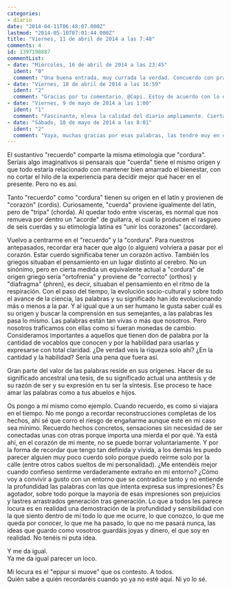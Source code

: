 ```yaml
---
categories:
- diario
date: "2014-04-11T06:48:07.000Z"
lastmod: "2014-05-10T07:01:44.000Z"
title: "Viernes, 11 de abril de 2014 a las 7:48"
comments: 4
id: 1397198887
commentList:
- date: "Miércoles, 16 de abril de 2014 a las 23:45"
  ident: "0"
  comment: "Una buena entrada, muy currada la verdad. Concuerdo con prácticamente todo.\nAñadir que en la filosofía oriental (tanto india como de más al oriente) también se comenta reiteradamente la importancia de \"respirar con el vientre\", que en parte es muy parecido a lo que tú comentabas.\n\nEn cuanto al peso de la genealogía de las palabras: lo veo como un recurso bastante útil (de hecho la entradilla te ha quedado muy bien), pero el peso simbólico y sobre todo la Â«evocaciónÂ» subjetiva de cada palabra.\n\nPor otra parte está sobradamente demostrado que el lenguaje no verbal y la posición son elementos transmisores de información con mucho peso en las comunicaciones."
- date: "Viernes, 18 de abril de 2014 a las 16:59"
  ident: "2"
  comment: "Gracias por tu comentario, @Capi. Estoy de acuerdo con lo que aportas, de hecho es una de las ideas que pretendo transmitir, aunque me he centrado solo en los orígenes de nuestro idioma para denunciar que ni saliendo de ese pequeño cerco dejamos de encontrarnos con el extremo al que puede llegar la ignorancia."
- date: "Viernes, 9 de mayo de 2014 a las 1:00"
  ident: "1"
  comment: "Fascinante, eleva la calidad del diario ampliamente. Ciertas partes huelen a futuro escritor, piensalo."
- date: "Sábado, 10 de mayo de 2014 a las 8:01"
  ident: "2"
  comment: "Vaya, muchas gracias por esas palabras, las tendré muy en cuenta. Y eso que lo publiqué sin revisar, en mi blog publiqué justo después una versión corregida."
---
```


El sustantivo "recuerdo" comparte la misma etimología que "cordura". Seríais algo imaginativos si pensarais que "cuerda" tiene el mismo origen y que todo estaría relacionado con mantener bien amarrado el bienestar, con no cortar el hilo de la experiencia para decidir mejor qué hacer en el presente. Pero no es así.  
  
Tanto "recuerdo" como "cordura" tienen su origen en el latín y provienen de "corazón" (cordis). Curiosamente, "cuerda" proviene igualmente del latín, pero de "tripa" (chorda). Al quedar todo entre vísceras, es normal que nos remueva por dentro un "acorde" de guitarra, el cual lo producen el rasgueo de seis cuerdas y su etimología latina es "unir los corazones" (accordare).  
  
Vuelvo a centrarme en el "recuerdo" y la "cordura". Para nuestros antepasados, recordar era hacer que algo (o alguien) volviera a pasar por el corazón. Estar cuerdo significaba tener un corazón activo. También los griegos situaban el pensamiento en un lugar distinto al cerebro. No un sinónimo, pero en cierta medida un equivalente actual a "cordura" de origen griego sería "ortofrenia" y proviene de "correcto" (orthos) y "diafragma" (phren), es decir, situaban el pensamiento en el ritmo de la respiración. Con el paso del tiempo, la evolución socio-cultural y sobre todo el avance de la ciencia, las palabras y su significado han ido evolucionando más o menos a la par. Y al igual que a un ser humano le gusta saber cuál es su origen y buscar la comprensión en sus semejantes, a las palabras les pasa lo mismo. Las palabras están tan vivas o más que nosotros. Pero nosotros traficamos con ellas como si fueran monedas de cambio. Consideramos importantes a aquellos que tienen don de palabra por la cantidad de vocablos que conocen y por la habilidad para usarlas y expresarse con total claridad. ¿De verdad veis la riqueza solo ahí? ¿En la cantidad y la habilidad? Sería una pena que fuera así.  
  
Gran parte del valor de las palabras reside en sus orígenes. Hacer de su significado ancestral una tesis, de su significado actual una antítesis y de su razón de ser y su expresión en tu ser la síntesis. Ese proceso te hace amar las palabras como a tus abuelos e hijos.  
  
Os pongo a mí mismo como ejemplo. Cuando recuerdo, es como si viajara en el tiempo. No me pongo a recordar reconstrucciones completas de los hechos, ahí sé que corro el riesgo de engañarme aunque este en mi caso sea mínimo. Recuerdo hechos concretos, sensaciones sin necesidad de ser conectadas unas con otras porque importa una mierda el por qué. Ya está ahí, en el corazón de mi mente, no se puede borrar voluntariamente. Y por la forma de recordar que tengo tan definida y vívida, a los demás les puedo parecer alguien muy poco cuerdo solo porque puedo reírme solo por la calle (entre otros cabos sueltos de mi personalidad). ¿Me entendéis mejor cuando confieso sentirme verdaderamente extraño en mi entorno? ¿Cómo voy a convivir a gusto con un entorno que se contradice tanto y no entiende la profundidad las palabras con las que intenta expresa sus impresiones? Es agotador, sobre todo porque la mayoría de esas impresiones son prejuicios y lastres arrastrados generación tras generación. Lo que a todos les parece locura es en realidad una demostración de la profundidad y sensibilidad con la que siento dentro de mí todo lo que me ocurre, lo que conozco, lo que me queda por conocer, lo que me ha pasado, lo que no me pasará nunca, las ideas que guardo como vosotros guardáis joyas y dinero, el que soy en realidad. No tenéis ni puta idea.  
  
Y me da igual.  
Ya me da igual parecer un loco.  
  
Mi locura es el "eppur si muove" que os contesto. A todos.  
Quién sabe a quién recordaréis cuando yo ya no esté aquí. Ni yo lo sé.